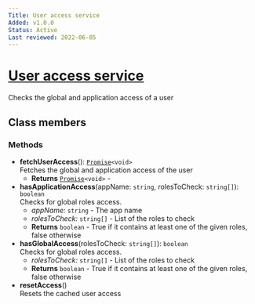 ```yaml
---
Title: User access service
Added: v1.0.0
Status: Active
Last reviewed: 2022-06-05
---
```


# [User access service](lib/core/src/lib/services/user-access.service.ts "Defined in user-access.service.ts")

Checks the global and application access of a user

## Class members

### Methods

-   **fetchUserAccess**(): [`Promise`](https://developer.mozilla.org/en-US/docs/Web/JavaScript/Guide/Using_promises)`<void>`<br/>
      Fetches the global and application access of the user
    -   **Returns** [`Promise`](https://developer.mozilla.org/en-US/docs/Web/JavaScript/Guide/Using_promises)`<void>` - 
-   **hasApplicationAccess**(appName: `string`, rolesToCheck: `string[]`): `boolean`<br/>
    Checks for global roles access.
    -   _appName:_ `string`  - The app name
    -   _rolesToCheck:_ `string[]`  - List of the roles to check
    -   **Returns** `boolean` - True if it contains at least one of the given roles, false otherwise
-   **hasGlobalAccess**(rolesToCheck: `string[]`): `boolean`<br/>
    Checks for global roles access.
    -   _rolesToCheck:_ `string[]`  - List of the roles to check
    -   **Returns** `boolean` - True if it contains at least one of the given roles, false otherwise
-   **resetAccess**()<br/>
    Resets the cached user access
